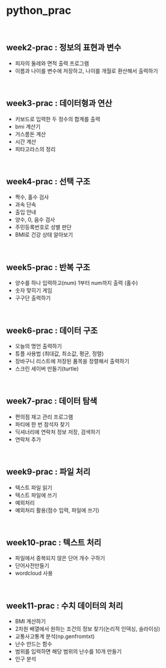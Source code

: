 # python_prac
<br>

## week2-prac : 정보의 표현과 변수
+ 피자의 둘레와 면적 출력 프로그램
+ 이름과 나이를 변수에 저장하고, 나이를 개월로 환산해서 출력하기 

<br>

## week3-prac : 데이터형과 연산
+ 키보드로 입력한 두 정수의 합계를 출력
+ bmi 계산기
+ 거스름돈 계산
+ 시간 계산
+ 피타고라스의 정리

<br>

## week4-prac : 선택 구조
+ 짝수, 홀수 검사
+ 과속 단속
+ 출입 안내
+ 양수, 0, 음수 검사
+ 주민등록번호로 성별 판단
+ BMI로 건강 상태 알아보기

<br>

## week5-prac : 반복 구조
+ 양수를 하나 입력하고(num) 1부터 num까지 출력 (홀수)
+ 숫자 맞히기 게임
+ 구구단 출력하기

<br>

## week6-prac : 데이터 구조
+ 오늘의 명언 출력하기
+ 튜플 사용법 (최대값, 최소값, 평균, 정렬)
+ 장바구니 리스트에 저장된 품목을 정렬해서 출력하기
+ 스크린 세이버 만들기(turtle)

<br>

## week7-prac : 데이터 탐색
+ 편의점 재고 관리 프로그램
+ 파티에 한 번 참석자 찾기
+ 딕셔너리에 연락처 정보 저장, 검색하기
+ 연락처 추가

<br>

## week9-prac : 파일 처리
+ 텍스트 파일 읽기
+ 텍스트 파일에 쓰기
+ 예외처리
+ 예외처리 활용(점수 입력, 파일에 쓰기)

<br>

## week10-prac : 텍스트 처리
+ 파일에서 중복되지 않은 단어 개수 구하기
+ 단어사전만들기
+ wordcloud 사용

<br>

## week11-prac : 수치 데이터의 처리
+ BMI 계산하기
+ 2차원 배열에서 원하는 조건의 정보 찾기(논리적 인덱싱, 슬라이싱)
+ 교통사고통계 분석(np.genfromtxt)
+ 난수 만드는 함수
+ 범위를 입력하면 해당 범위의 난수를 10개 만들기
+ 인구 분석
